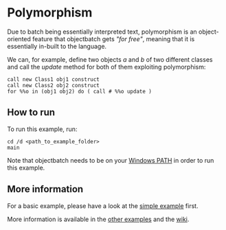 # Polymorphism

Due to batch being essentially interpreted text, polymorphism is an object-oriented feature that objectbatch gets *"for free"*, meaning that it is essentially in-built to the language.

We can, for example, define two objects *a* and *b* of two different classes and call the *update* method for both of them exploiting polymorphism:

```batch
call new Class1 obj1 construct
call new Class2 obj2 construct
for %%o in (obj1 obj2) do ( call # %%o update )
```

## How to run

To run this example, run:

	cd /d <path_to_example_folder>
	main

Note that objectbatch needs to be on your [Windows PATH](https://stackoverflow.com/questions/9546324/adding-a-directory-to-the-path-environment-variable-in-windows) in order to run this example.

## More information

For a basic example, please have a look at the [simple example](https://github.com/rbaltrusch/objectbatch/tree/master/examples/simple_class) first.

More information is available in the [other examples](https://github.com/rbaltrusch/objectbatch/tree/master/examples) and the [wiki](https://github.com/rbaltrusch/objectbatch/wiki).
